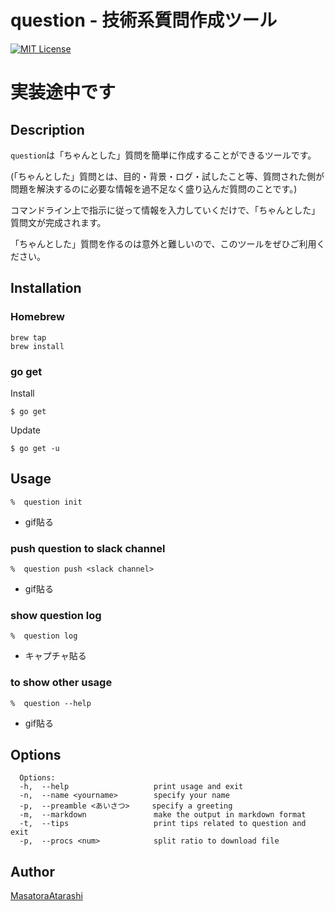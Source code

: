 question - 技術系質問作成ツール
=======

[![MIT License](http://img.shields.io/badge/license-Apache-blue.svg?style=flat)](LICENSE)

# 実装途中です

## Description
`question`は「ちゃんとした」質問を簡単に作成することができるツールです。

(「ちゃんとした」質問とは、目的・背景・ログ・試したこと等、質問された側が問題を解決するのに必要な情報を過不足なく盛り込んだ質問のことです。)

コマンドライン上で指示に従って情報を入力していくだけで、「ちゃんとした」質問文が完成されます。

「ちゃんとした」質問を作るのは意外と難しいので、このツールをぜひご利用ください。

## Installation
### Homebrew

	brew tap 
	brew install 

### go get
Install

    $ go get 

Update

    $ go get -u 

## Usage

    %  question init
- gif貼る

### push question to slack channel

    %  question push <slack channel>
- gif貼る

### show question log
    
    %  question log
- キャプチャ貼る

### to show other usage

    %  question --help

- gif貼る

## Options
```
  Options:
  -h,  --help                   print usage and exit
  -n,  --name <yourname>        specify your name
  -p,  --preamble <あいさつ>     specify a greeting
  -m,  --markdown               make the output in markdown format                 
  -t,  --tips                   print tips related to question and exit
  -p,  --procs <num>            split ratio to download file
```

## Author
[MasatoraAtarashi](https://github.com/MasatoraAtarashi)

